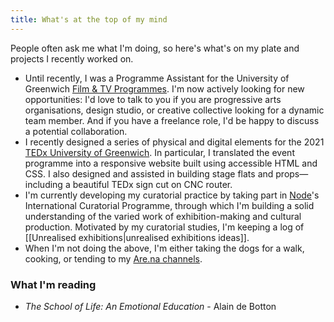 ```yaml
---
title: What's at the top of my mind
---
```

People often ask me what I'm doing, so here's what's on my plate and projects I recently worked on.

* Until recently, I was a Programme Assistant for the University of Greenwich [Film & TV Programmes](https://www.gre.ac.uk/subjects/media-arts). I'm now actively looking for new opportunities: I'd love to talk to you if you are progressive arts organisations, design studio, or creative collective looking for a dynamic team member. And if you have a freelance role, I'd be happy to discuss a potential collaboration.
* I recently designed a series of physical and digital elements for the 2021 [TEDx University of Greenwich](https://www.ted.com/tedx/events/41516). In particular, I translated the event programme into a responsive website built using accessible HTML and CSS. I also designed and assisted in building stage flats and props—including a beautiful TEDx sign cut on CNC router.
* I'm currently developing my curatorial practice by taking part in [Node](https://nodecenter.net/)'s International Curatorial Programme, through which I'm building a solid understanding of the varied work of exhibition-making and cultural production. Motivated by my curatorial studies, I'm keeping a log of [[Unrealised exhibitions|unrealised exhibitions ideas]].
* When I'm not doing the above, I'm either taking the dogs for a walk, cooking, or tending to my [Are.na channels](https://www.are.na/francesco-imola-2o2ng4qooxm/).

### What I'm reading

* _The School of Life: An Emotional Education_ - Alain de Botton